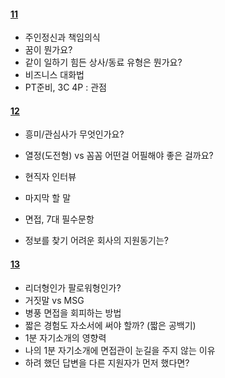 #### [11](https://github.com/jeongsun5680/TIL/blob/master/git/%EB%A9%B4%EC%A0%91%EC%99%95%20%EC%9D%B4%ED%98%95/11.md)

- 주인정신과 책임의식
- 꿈이 뭔가요?
- 같이 일하기 힘든 상사/동료 유형은 뭔가요?
- 비즈니스 대화법
- PT준비, 3C 4P : 관점



#### [12](https://github.com/jeongsun5680/TIL/blob/master/git/%EB%A9%B4%EC%A0%91%EC%99%95%20%EC%9D%B4%ED%98%95/12.md)

- 흥미/관심사가 무엇인가요?

- 열정(도전형) vs 꼼꼼 어떤걸 어필해야 좋은 걸까요?

- 현직자 인터뷰
- 마지막 할 말
- 면접, 7대 필수문항
- 정보를 찾기 어려운 회사의 지원동기는?



#### [13](https://github.com/jeongsun5680/TIL/blob/master/git/%EB%A9%B4%EC%A0%91%EC%99%95%20%EC%9D%B4%ED%98%95/13.md)

- 리더형인가 팔로워형인가?
- 거짓말 vs MSG
- 병풍 면접을 회피하는 방법
- 짧은 경험도 자소서에 써야 할까? (짧은 공백기)
- 1분 자기소개의 영향력
- 나의 1분 자기소개에 면접관이 눈길을 주지 않는 이유
- 하려 했던 답변을 다른 지원자가 먼저 했다면?